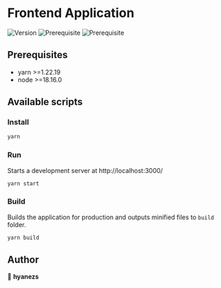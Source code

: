 # Frontend Application

![Version](https://img.shields.io/badge/version-0.0.0-blue.svg?cacheSeconds=2592000)
![Prerequisite](https://img.shields.io/badge/yarn-%3E%3D1.22.19-blue.svg)
![Prerequisite](https://img.shields.io/badge/node-%3E%3D18.16.0-blue.svg)

## Prerequisites

- yarn >=1.22.19
- node >=18.16.0

## Available scripts

### Install

```sh
yarn
```

### Run

Starts a development server at http://localhost:3000/

```sh
yarn start
```

### Build

Builds the application for production and outputs minified files to `build` folder.

```sh
yarn build
```

## Author

👤 **hyanezs**
